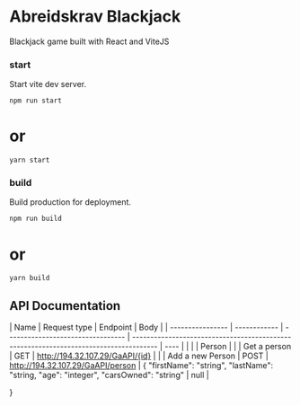 # Abreidskrav Blackjack

Blackjack game built with React and ViteJS

### start

Start vite dev server.

`npm run start`

# or

`yarn start`

### build

Build production for deployment.

`npm run build`

# or

`yarn build`

## API Documentation

| Name             | Request type | Endpoint                          | Body                                                                                  |
| ---------------- | ------------ | --------------------------------- | ------------------------------------------------------------------------------------- | ---- |
|                  |              | Person                            |                                                                                       |
| Get a person     | GET          | http://194.32.107.29/GaAPI/{id}   |                                                                                       |
| Add a new Person | POST         | http://194.32.107.29/GaAPI/person | { "firstName": "string", "lastName": "string, "age": "integer", "carsOwned": "string" | null |

}

